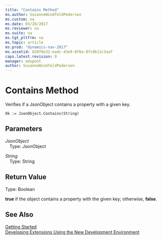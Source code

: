 ```yaml
---
title: "Contains Method"
ms.author: SusanneWindfeldPedersen
ms.custom: na
ms.date: 03/28/2017
ms.reviewer: na
ms.suite: na
ms.tgt_pltfrm: na
ms.topic: article
ms.prod: "dynamics-nav-2017"
ms.assetid: 620f0e32-eadc-43e9-8f6e-8fc0b12c3aaf
caps.latest.revision: 9
manager: edupont
author: SusanneWindfeldPedersen
---
```


# Contains Method
Verifies if a JsonObject contains a property with a given key.

```
Ok := JsonObject.Contains(String)
```

## Parameters
*JsonObject*  
&emsp;Type: JsonObject

*String*  
&emsp;Type: String

## Return Value
Type: Boolean

**true** if the object contains a property with the given key; otherwise, **false**.

## See Also
[Getting Started](devenv-get-started.md)  
[Developing Extensions Using the New Development Environment](devenv-dev-overview.md)

